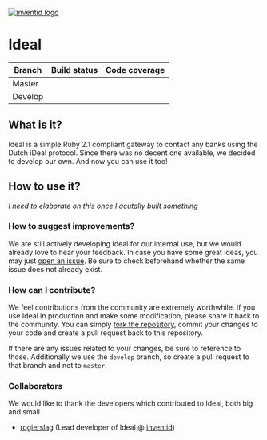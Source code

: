 [![inventid logo](https://s3-eu-west-1.amazonaws.com/static-inventid-nl/content/img/logo.png)](http://opensource.inventid.nl)

# Ideal
| Branch | Build status | Code coverage |
|---|---|---|
| Master | | |
| Develop | | | 

## What is it?

Ideal is a simple Ruby 2.1 compliant gateway to contact any banks using the Dutch iDeal protocol.
Since there was no decent one available, we decided to develop our own.
And now you can use it too!

## How to use it?

_I need to elaborate on this once I acutally built something_

### How to suggest improvements?

We are still actively developing Ideal for our internal use, but we would already love to hear your feedback. In case you have some great ideas, you may just [open an issue](https://github.com/inventid/ideal/issues/new). Be sure to check beforehand whether the same issue does not already exist.

### How can I contribute?

We feel contributions from the community are extremely worthwhile. If you use Ideal in production and make some modification, please share it back to the community. You can simply [fork the repository](https://github.com/inventid/ideal/fork), commit your changes to your code and create a pull request back to this repository.

If there are any issues related to your changes, be sure to reference to those. Additionally we use the `develop` branch, so create a pull request to that branch and not to `master`.

### Collaborators

We would like to thank the developers which contributed to Ideal, both big and small.

- [rogierslag](https://github.com/rogierslag) (Lead developer of Ideal @ [inventid](https://www.inventid.nl))
